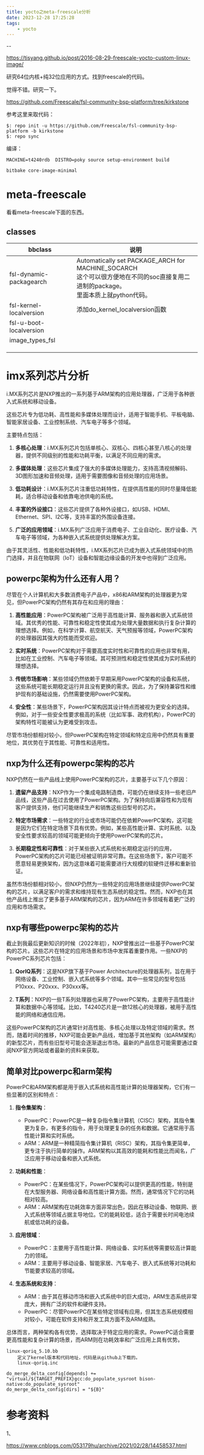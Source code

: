 ```yaml
---
title: yocto之meta-freescale分析
date: 2023-12-28 17:25:28
tags:
	- yocto
---
```


--

https://tisyang.github.io/post/2016-08-29-freescale-yocto-custom-linux-image/

研究64位内核+纯32位应用的方式。找到freescale的代码。

觉得不错。研究一下。



https://github.com/Freescale/fsl-community-bsp-platform/tree/kirkstone

参考这里来取代码：

```
$: repo init -u https://github.com/Freescale/fsl-community-bsp-platform -b kirkstone
$: repo sync
```

编译：

```
MACHINE=t4240rdb  DISTRO=poky source setup-environment build
```

```
bitbake core-image-minimal
```

# meta-freescale

看看meta-freescale下面的东西。

## classes

| bbclass                 | 说明                                                         |
| ----------------------- | ------------------------------------------------------------ |
| fsl-dynamic-packagearch | Automatically set PACKAGE_ARCH for MACHINE_SOCARCH<br />这个可以很方便地在不同的soc直接复用二进制的package。<br />里面本质上就python代码。 |
| fsl-kernel-localversion | 添加do_kernel_localversion函数                               |
| fsl-u-boot-localversion |                                                              |
| image_types_fsl         |                                                              |
|                         |                                                              |
|                         |                                                              |
|                         |                                                              |

# imx系列芯片分析

i.MX系列芯片是NXP推出的一系列基于ARM架构的应用处理器，广泛用于各种嵌入式系统和移动设备。

这些芯片专为低功耗、高性能和多媒体处理而设计，适用于智能手机、平板电脑、智能家居设备、工业控制系统、汽车电子等多个领域。

主要特点包括：

1. **多核心处理**：i.MX系列芯片包括单核心、双核心、四核心甚至八核心的处理器，提供不同级别的性能和功耗平衡，以满足不同应用的需求。

2. **多媒体处理**：这些芯片集成了强大的多媒体处理能力，支持高清视频解码、3D图形加速和音频处理，适用于需要图像和音频处理的应用场景。

3. **低功耗设计**：i.MX系列芯片注重低功耗特性，在提供高性能的同时尽量降低能耗，适合移动设备和依靠电池供电的系统。

4. **丰富的外设接口**：这些芯片提供了各种外设接口，如USB、HDMI、Ethernet、SPI、I2C等，支持丰富的外围设备连接。

5. **广泛的应用领域**：i.MX系列广泛应用于消费电子、工业自动化、医疗设备、汽车电子等领域，为各种嵌入式系统提供处理解决方案。

由于其灵活性、性能和低功耗特性，i.MX系列芯片已成为嵌入式系统领域中的热门选择，并且在物联网（IoT）设备和智能边缘设备的开发中也得到广泛应用。

## powerpc架构为什么还有人用？

尽管在个人计算机和大多数消费电子产品中，x86和ARM架构的处理器更为常见，但PowerPC架构仍然有其存在和应用的理由：

1. **高性能应用**：PowerPC架构被广泛用于高性能计算、服务器和嵌入式系统领域。其优秀的性能、可靠性和稳定性使其成为处理大量数据和执行复杂计算的理想选择。例如，在科学计算、航空航天、天气预报等领域，PowerPC架构的处理器因其强大的性能而受欢迎。

2. **实时系统**：PowerPC架构对于需要高度实时性和可靠性的应用也非常有用，比如在工业控制、汽车电子等领域。其可预测性和稳定性使其成为实时系统的理想选择。

3. **传统市场影响**：某些领域仍然依赖于早期采用PowerPC架构的设备和系统，这些系统可能长期稳定运行并且没有更换的需求。因此，为了保持兼容性和维护现有的基础设施，仍然需要使用PowerPC架构。

4. **安全性**：某些场景下，PowerPC架构因其设计特点而被视为更安全的选择。例如，对于一些安全性要求极高的系统（比如军事、政府机构），PowerPC的架构特性可能被认为更难受到攻击。

尽管市场份额相对较小，但PowerPC架构在特定领域和特定应用中仍然具有重要地位，其优势在于其性能、可靠性和适用性。

## nxp为什么还有powerpc架构的芯片

NXP仍然在一些产品线上使用PowerPC架构的芯片，主要基于以下几个原因：

1. **遗留产品支持**：NXP作为一个集成电路制造商，可能仍在继续支持一些老旧产品线，这些产品在过去使用了PowerPC架构。为了保持向后兼容性和为现有客户提供支持，他们可能继续生产和销售这些旧型号的芯片。

2. **特定市场需求**：一些特定的行业或市场可能仍在依赖PowerPC架构，这可能是因为它们在特定场景下具有优势。例如，某些高性能计算、实时系统、以及安全性要求较高的领域可能更倾向于使用PowerPC架构的芯片。

3. **长期稳定性和可靠性**：对于某些嵌入式系统和长期稳定运行的应用，PowerPC架构的芯片可能已经被证明非常可靠。在这些场景下，客户可能不愿意轻易更换架构，因为这意味着可能需要进行大规模的软硬件迁移和重新验证。

虽然市场份额相对较小，但NXP仍然为一些特定的应用场景继续提供PowerPC架构的芯片，以满足客户的需求和维持现有生态系统的稳定性。然而，NXP也在其他产品线上推出了更多基于ARM架构的芯片，因为ARM在许多领域有着更广泛的应用和市场需求。

## nxp有哪些powerpc架构的芯片

截止到我最后更新知识的时候（2022年初），NXP曾推出过一些基于PowerPC架构的芯片。这些芯片在特定的应用场景和市场中发挥着重要作用。一些NXP的PowerPC系列芯片包括：

1. **QorIQ系列**：这是NXP旗下基于Power Architecture的处理器系列，旨在用于网络设备、工业控制、嵌入式系统等多个领域。其中一些常见的型号包括P10xxx、P20xxx、P30xxx等。

2. **T系列**：NXP的一些T系列处理器也采用了PowerPC架构，主要用于高性能计算和数据中心等领域。比如，T4240芯片是一款12核心的处理器，被用于高性能的网络和通信应用。

这些PowerPC架构的芯片通常针对高性能、多核心处理以及特定领域的需求。然而，随着时间的推移，NXP可能会更新产品线，增加基于其他架构（如ARM架构）的新型芯片，而有些旧型号可能会逐渐退出市场。最新的产品信息可能需要通过查阅NXP官方网站或者最新的资料来获取。

## 简单对比powerpc和arm架构

PowerPC和ARM架构都是用于嵌入式系统和高性能计算的处理器架构，它们有一些显著的区别和特点：

1. **指令集架构**：
   - PowerPC：PowerPC是一种复杂指令集计算机（CISC）架构，其指令集更为复杂，有更多的指令，用于处理更复杂的任务和数据。它通常用于高性能计算和实时系统。
   - ARM：ARM是一种精简指令集计算机（RISC）架构，其指令集更简单，更专注于执行简单的操作。ARM架构以其高效的能耗和性能比而闻名，广泛应用于移动设备和嵌入式系统。

2. **功耗和性能**：
   - PowerPC：在某些情况下，PowerPC架构可以提供更高的性能，特别是在大型服务器、网络设备和高性能计算方面。然而，通常情况下它的功耗相对较高。
   - ARM：ARM架构在功耗效率方面非常出色，因此在移动设备、物联网、嵌入式系统等领域占据主导地位。它的能耗较低，适合于需要长时间电池续航或低功耗的设备。

3. **应用领域**：
   - PowerPC：主要用于高性能计算、网络设备、实时系统等需要较高计算能力的领域。
   - ARM：主要用于移动设备、智能家居、汽车电子、嵌入式系统等对功耗和节能要求较高的领域。

4. **生态系统和支持**：
   - ARM：由于其在移动市场和嵌入式系统中的巨大成功，ARM生态系统非常庞大，拥有广泛的软件和硬件支持。
   - PowerPC：尽管PowerPC在某些特定领域有应用，但其生态系统规模相对较小，可能在软件支持和开发工具方面不及ARM成熟。

总体而言，两种架构各有优势，选择取决于特定应用的需求。PowerPC适合需要更高性能和复杂计算的场景，而ARM则在功耗效率和广泛应用上具有优势。





```
linux-qoriq_5.10.bb
	定义了kernel版本和代码地址，代码是从github上下载的。
	linux-qoriq.inc
```





```
do_merge_delta_config[depends] += "virtual/${TARGET_PREFIX}gcc:do_populate_sysroot bison-native:do_populate_sysroot"
do_merge_delta_config[dirs] = "${B}"
```



# 参考资料

1、

https://www.cnblogs.com/053179hu/archive/2021/02/28/14458537.html